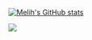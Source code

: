 [![Melih's GitHub stats](https://github-readme-stats.vercel.app/api?username=melih-akman&show_icons=true&theme=aura#gh-dark-mode-only)](https://github.com/melih-akman)




[![](https://visitcount.itsvg.in/api?id=melih-akman&label=Profile%20Views&icon=5&pretty=true)](https://github.com/melih-akman)
